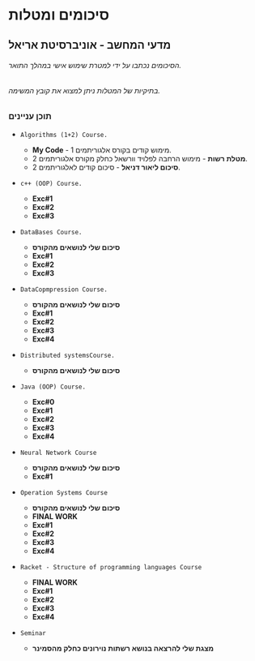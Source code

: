 # סיכומים ומטלות 
## מדעי המחשב - אוניברסיטת אריאל
###### הסיכומים נכתבו על ידי למטרת שימוש אישי במהלך התואר. 
###### בתיקיות של המטלות ניתן למצוא את קובץ המשימה.

### תוכן עניינים

* `Algorithms (1+2) Course.`
    * **My Code** - מימוש קודים בקורס אלגוריתמים 1.
    * **מטלת רשות** - מימוש הרחבה לפלויד וורשאל כחלק מקורס אלגוריתמים 2.
    * **סיכום ליאור דניאל** - סיכום קודים לאלגוריתמים 2.

* `c++ (OOP) Course.`
    * **Exc#1**
    * **Exc#2**
    * **Exc#3**
    
* `DataBases Course.`
    * **סיכום שלי לנושאים מהקורס**
    * **Exc#1**
    * **Exc#2**
    * **Exc#3**

* `DataCopmpression Course.`
    * **סיכום שלי לנושאים מהקורס**
    * **Exc#1**
    * **Exc#2**
    * **Exc#3**
    * **Exc#4**

* `Distributed systemsCourse.`
    * **סיכום שלי לנושאים מהקורס**

* `Java (OOP) Course.`
    * **Exc#0**
    * **Exc#1**  
    * **Exc#2**
    * **Exc#3**
    * **Exc#4**

* `Neural Network Course`
    * **סיכום שלי לנושאים מהקורס**
    * **Exc#1**

* `Operation Systems Course`
    * **סיכום שלי לנושאים מהקורס**
    * **FINAL WORK**
    * **Exc#1**
    * **Exc#2**
    * **Exc#3**
    * **Exc#4**

* `Racket - Structure of programming languages Course`
    * **FINAL WORK**
    * **Exc#1**
    * **Exc#2**
    * **Exc#3**
    * **Exc#4**

* `Seminar`
    * **מצגת שלי להרצאה בנושא רשתות נוירונים כחלק מהסמינר**
